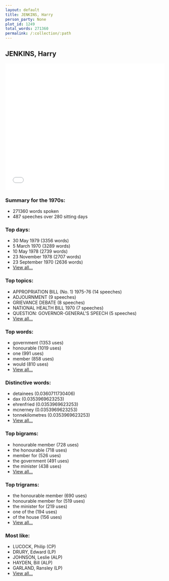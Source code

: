 ```yaml
---
layout: default
title: JENKINS, Harry
person_party: None
plot_id: 1249
total_words: 271360
permalink: /:collection/:path
---
```


## JENKINS, Harry

<iframe width="100%" height="400" frameborder="0" scrolling="no" src="//plot.ly/~wragge/1249.embed"></iframe>


### Summary for the 1970s:

* 271360 words spoken
* 487 speeches over 280 sitting days


### Top days:

* 30 May 1979 (3356 words)
* 5 March 1970 (3289 words)
* 10 May 1978 (2739 words)
* 23 November 1978 (2707 words)
* 23 September 1970 (2636 words)
* [View all...](days/)


### Top topics:

* APPROPRIATION BILL (No. 1) 1975-76 (14 speeches)
* ADJOURNMENT (9 speeches)
* GRIEVANCE DEBATE (8 speeches)
* NATIONAL HEALTH BILL 1970 (7 speeches)
* QUESTION: GOVERNOR-GENERAL'S SPEECH (5 speeches)
* [View all...](topics/)


### Top words:

* government (1353 uses)
* honourable (1019 uses)
* one (991 uses)
* member (858 uses)
* would (810 uses)
* [View all...](words/)


### Distinctive words:

* detainees (0.0360711730406)
* dax (0.0353969623253)
* ehrenfried (0.0353969623253)
* mcnerney (0.0353969623253)
* tonnekilometres (0.0353969623253)
* [View all...](sig_words/)


### Top bigrams:

* honourable member (728 uses)
* the honourable (718 uses)
* member for (526 uses)
* the government (491 uses)
* the minister (438 uses)
* [View all...](bigrams/)


### Top trigrams:

* the honourable member (690 uses)
* honourable member for (519 uses)
* the minister for (219 uses)
* one of the (194 uses)
* of the house (156 uses)
* [View all...](trigrams/)


### Most like:

* LUCOCK, Philip (CP)
* DRURY, Edward (LP)
* JOHNSON, Leslie (ALP)
* HAYDEN, Bill (ALP)
* GARLAND, Ransley (LP)
* [View all...](similarities/)
